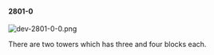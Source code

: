#### 2801-0
![dev-2801-0-0.png](https://github.com/lil-lab/nlvr/raw/master/nlvr/dev/images/4/dev-2801-0-0.png "dev-2801-0-0.png")

There are two towers which has three and four blocks each.